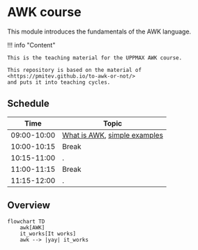 # AWK course

This module introduces the fundamentals of the AWK language. 

!!! info "Content"

    This is the teaching material for the UPPMAX AWK course.

    This repository is based on the material of <https://pmitev.github.io/to-awk-or-not/>
    and puts it into teaching cycles.
    
## Schedule

Time          | Topic
--------------|-------------------------------
09:00-10:00   | [What is AWK](what_is_awk.md), [simple examples](simple_examples.md)
10:00-10:15   | Break
10:15-11:00   | .
11:00-11:15   | Break
11:15-12:00   | .

## Overview

```mermaid
flowchart TD
    awk[AWK]
    it_works[It works]
    awk --> |yay| it_works
```
